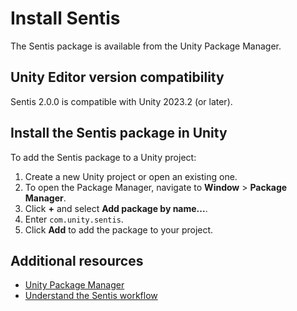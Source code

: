 # Install Sentis

The Sentis package is available from the Unity Package Manager.

## Unity Editor version compatibility

Sentis 2.0.0 is compatible with Unity 2023.2 (or later).

## Install the Sentis package in Unity

To add the Sentis package to a Unity project:
1. Create a new Unity project or open an existing one.
2. To open the Package Manager, navigate to **Window** > **Package Manager**.
3. Click **+** and select **Add package by name...**.
4. Enter `com.unity.sentis`.
5. Click **Add** to add the package to your project.

## Additional resources

- [Unity Package Manager](https://docs.unity3d.com/2023.3/Documentation/Manual/upm-ui.html)
- [Understand the Sentis workflow](understand-sentis-workflow.md)

